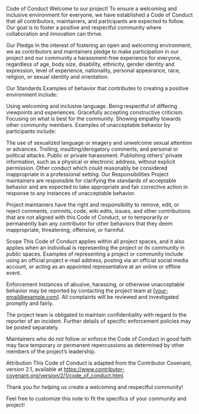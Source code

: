 Code of Conduct
Welcome to our project! To ensure a welcoming and inclusive environment for everyone, we have established a Code of Conduct that all contributors, maintainers, and participants are expected to follow. Our goal is to foster a positive and respectful community where collaboration and innovation can thrive.

Our Pledge
In the interest of fostering an open and welcoming environment, we as contributors and maintainers pledge to make participation in our project and our community a harassment-free experience for everyone, regardless of age, body size, disability, ethnicity, gender identity and expression, level of experience, nationality, personal appearance, race, religion, or sexual identity and orientation.

Our Standards
Examples of behavior that contributes to creating a positive environment include:

Using welcoming and inclusive language.
Being respectful of differing viewpoints and experiences.
Gracefully accepting constructive criticism.
Focusing on what is best for the community.
Showing empathy towards other community members.
Examples of unacceptable behavior by participants include:

The use of sexualized language or imagery and unwelcome sexual attention or advances.
Trolling, insulting/derogatory comments, and personal or political attacks.
Public or private harassment.
Publishing others’ private information, such as a physical or electronic address, without explicit permission.
Other conduct which could reasonably be considered inappropriate in a professional setting.
Our Responsibilities
Project maintainers are responsible for clarifying the standards of acceptable behavior and are expected to take appropriate and fair corrective action in response to any instances of unacceptable behavior.

Project maintainers have the right and responsibility to remove, edit, or reject comments, commits, code, wiki edits, issues, and other contributions that are not aligned with this Code of Conduct, or to temporarily or permanently ban any contributor for other behaviors that they deem inappropriate, threatening, offensive, or harmful.

Scope
This Code of Conduct applies within all project spaces, and it also applies when an individual is representing the project or its community in public spaces. Examples of representing a project or community include using an official project e-mail address, posting via an official social media account, or acting as an appointed representative at an online or offline event.

Enforcement
Instances of abusive, harassing, or otherwise unacceptable behavior may be reported by contacting the project team at [your-email@example.com]. All complaints will be reviewed and investigated promptly and fairly.

The project team is obligated to maintain confidentiality with regard to the reporter of an incident. Further details of specific enforcement policies may be posted separately.

Maintainers who do not follow or enforce the Code of Conduct in good faith may face temporary or permanent repercussions as determined by other members of the project’s leadership.

Attribution
This Code of Conduct is adapted from the Contributor Covenant, version 2.1, available at https://www.contributor-covenant.org/version/2/1/code_of_conduct.html.

Thank you for helping us create a welcoming and respectful community!

Feel free to customize this note to fit the specifics of your community and project!